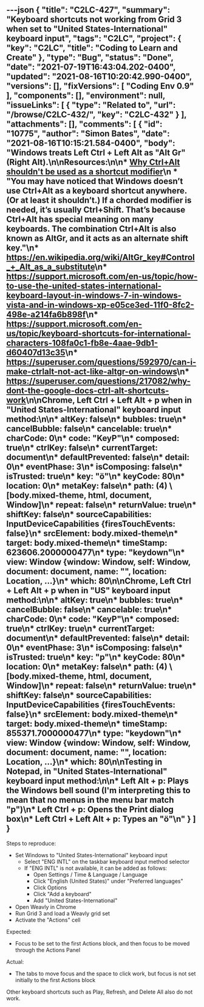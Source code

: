 ---json
{
  "title": "C2LC-427",
  "summary": "Keyboard shortcuts not working from Grid 3 when set to \"United States-International\" keyboard input",
  "tags": "C2LC",
  "project": {
    "key": "C2LC",
    "title": "Coding to Learn and Create"
  },
  "type": "Bug",
  "status": "Done",
  "date": "2021-07-19T16:43:04.202-0400",
  "updated": "2021-08-16T10:20:42.990-0400",
  "versions": [],
  "fixVersions": [
    "Coding Env 0.9"
  ],
  "components": [],
  "environment": null,
  "issueLinks": [
    {
      "type": "Related to",
      "url": "/browse/C2LC-432/",
      "key": "C2LC-432"
    }
  ],
  "attachments": [],
  "comments": [
    {
      "id": "10775",
      "author": "Simon Bates",
      "date": "2021-08-16T10:15:21.584-0400",
      "body": "Windows treats Left Ctrl + Left Alt as \"Alt Gr\" (Right Alt).\n\nResources:\n\n* [Why Ctrl+Alt shouldn't be used as a shortcut modifier](https://devblogs.microsoft.com/oldnewthing/20040329-00/?p=40003)\n  * \"You may have noticed that Windows doesn’t use Ctrl+Alt as a keyboard shortcut anywhere. (Or at least it shouldn’t.) If a chorded modifier is needed, it’s usually Ctrl+Shift. That’s because Ctrl+Alt has special meaning on many keyboards. The combination Ctrl+Alt is also known as AltGr, and it acts as an alternate shift key.\"\n* <https://en.wikipedia.org/wiki/AltGr_key#Control_+_Alt_as_a_substitute>\n* <https://support.microsoft.com/en-us/topic/how-to-use-the-united-states-international-keyboard-layout-in-windows-7-in-windows-vista-and-in-windows-xp-e05ce3ed-11f0-8fc2-498e-a214fa6b898f>\n* <https://support.microsoft.com/en-us/topic/keyboard-shortcuts-for-international-characters-108fa0c1-fb8e-4aae-9db1-d60407d13c35>\n* <https://superuser.com/questions/592970/can-i-make-ctrlalt-not-act-like-altgr-on-windows>\n* <https://superuser.com/questions/217082/why-dont-the-google-docs-ctrl-alt-shortcuts-work>\n\nChrome, Left Ctrl + Left Alt + p when in \"United States-International\" keyboard input method:\n\n* altKey: false\n* bubbles: true\n* cancelBubble: false\n* cancelable: true\n* charCode: 0\n* code: \"KeyP\"\n* composed: true\n* ctrlKey: false\n* currentTarget: document\n* defaultPrevented: false\n* detail: 0\n* eventPhase: 3\n* isComposing: false\n* isTrusted: true\n* key: \"ö\"\n* keyCode: 80\n* location: 0\n* metaKey: false\n* path: (4) \\[body.mixed-theme, html, document, Window]\n* repeat: false\n* returnValue: true\n* shiftKey: false\n* sourceCapabilities: InputDeviceCapabilities {firesTouchEvents: false}\n* srcElement: body.mixed-theme\n* target: body.mixed-theme\n* timeStamp: 623606.2000000477\n* type: \"keydown\"\n* view: Window {window: Window, self: Window, document: document, name: \"\", location: Location, …}\n* which: 80\n\nChrome, Left Ctrl + Left Alt + p when in \"US\" keyboard input method:\n\n* altKey: true\n* bubbles: true\n* cancelBubble: false\n* cancelable: true\n* charCode: 0\n* code: \"KeyP\"\n* composed: true\n* ctrlKey: true\n* currentTarget: document\n* defaultPrevented: false\n* detail: 0\n* eventPhase: 3\n* isComposing: false\n* isTrusted: true\n* key: \"p\"\n* keyCode: 80\n* location: 0\n* metaKey: false\n* path: (4) \\[body.mixed-theme, html, document, Window]\n* repeat: false\n* returnValue: true\n* shiftKey: false\n* sourceCapabilities: InputDeviceCapabilities {firesTouchEvents: false}\n* srcElement: body.mixed-theme\n* target: body.mixed-theme\n* timeStamp: 855371.7000000477\n* type: \"keydown\"\n* view: Window {window: Window, self: Window, document: document, name: \"\", location: Location, …}\n* which: 80\n\nTesting in Notepad, in \"United States-International\" keyboard input method:\n\n* Left Alt + p: Plays the Windows bell sound (I'm interpreting this to mean that no menus in the menu bar match \"p\")\n* Left Ctrl + p: Opens the Print dialog box\n* Left Ctrl + Left Alt + p: Types an \"ö\"\n"
    }
  ]
}
---
Steps to reproduce:

* Set Windows to "United States-International" keyboard input
  * Select "ENG INTL" on the taskbar keyboard input method selector
  * If "ENG INTL" is not available, it can be added as follows:
    * Open Settings / Time & Language / Language
    * Click "English (United States)" under "Preferred languages"
    * Click Options
    * Click "Add a keyboard"
    * Add "United States-International"
* Open Weavly in Chrome
* Run Grid 3 and load a Weavly grid set
* Activate the "Actions" cell

Expected:

* Focus to be set to the first Actions block, and then focus to be moved through the Actions Panel

Actual:

* The tabs to move focus and the space to click work, but focus is not set initially to the first Actions block

Other keyboard shortcuts such as Play, Refresh, and Delete All also do not work.

        